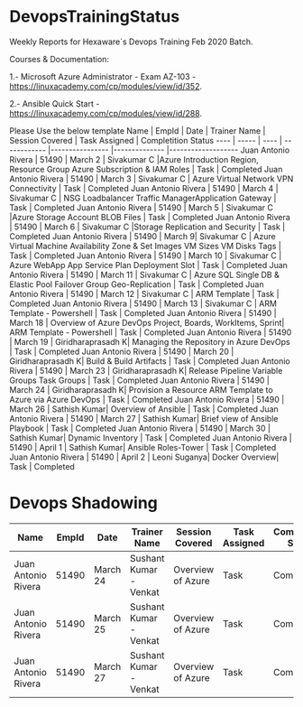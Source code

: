 # DevopsTrainingStatus
Weekly Reports for Hexaware´s Devops Training Feb 2020 Batch.

Courses & Documentation:

1.- Microsoft Azure Administrator - Exam AZ-103 - https://linuxacademy.com/cp/modules/view/id/352.

2.- Ansible Quick Start - https://linuxacademy.com/cp/modules/view/id/288.

Please Use the below template
Name | EmpId | Date | Trainer Name | Session Covered | Task Assigned | Completition Status 
---- | ----- | ---- | ------------ |---------------- |-------------- |------------------- 
Juan Antonio Rivera | 51490 | March 2 | Sivakumar C |Azure Introduction Region, Resource Group Azure Subscription & IAM Roles | Task | Completed
Juan Antonio Rivera | 51490 | March 3 | Sivakumar C | Azure Virtual Network VPN Connectivity | Task | Completed
Juan Antonio Rivera | 51490 | March 4 | Sivakumar C | NSG Loadbalancer Traffic ManagerApplication Gateway | Task | Completed
Juan Antonio Rivera | 51490 | March 5 | Sivakumar C |Azure Storage Account BLOB Files  | Task | Completed 
Juan Antonio Rivera | 51490 | March 6 | Sivakumar C |Storage Replication and Security  | Task | Completed 
Juan Antonio Rivera | 51490 | March 9| Sivakumar C | Azure Virtual Machine Availability Zone & Set Images  VM Sizes VM Disks Tags | Task | Completed 
Juan Antonio Rivera | 51490 | March 10 | Sivakumar C | Azure WebApp App Service Plan Deployment Slot | Task | Completed 
Juan Antonio Rivera | 51490 | March 11 | Sivakumar C | Azure SQL Single DB & Elastic Pool Failover Group Geo-Replication | Task | Completed 
Juan Antonio Rivera | 51490 | March 12 | Sivakumar C | ARM Template | Task | Completed
Juan Antonio Rivera | 51490 | March 13 | Sivakumar C | ARM Template - Powershell | Task | Completed 
Juan Antonio Rivera | 51490 | March 18 | Overview of Azure DevOps Project, Boards, WorkItems, Sprint| ARM Template - Powershell | Task | Completed 
Juan Antonio Rivera | 51490 | March 19 | Giridharaprasadh K| Managing the Repository in Azure DevOps | Task | Completed 
Juan Antonio Rivera | 51490 | March 20 | Giridharaprasadh K| Build & Build Artifacts | Task | Completed 
Juan Antonio Rivera | 51490 | March 23 | Giridharaprasadh K| Release Pipeline Variable Groups Task Groups | Task | Completed 
Juan Antonio Rivera | 51490 | March 24 | Giridharaprasadh K| Provision a Resource ARM Template to Azure via Azure DevOps | Task | Completed 
Juan Antonio Rivera | 51490 | March 26 | Sathish Kumar| Overview of Ansible | Task | Completed
Juan Antonio Rivera | 51490 | March 27 | Sathish Kumar| Brief view of Ansible Playbook | Task | Completed
Juan Antonio Rivera | 51490 | March 30 | Sathish Kumar| Dynamic Inventory | Task | Completed
Juan Antonio Rivera | 51490 | April 1 | Sathish Kumar| Ansible Roles-Tower | Task | Completed
Juan Antonio Rivera | 51490 | April 2 | Leoni Suganya| Docker Overview| Task | Completed

# Devops Shadowing

Name | EmpId | Date | Trainer Name | Session Covered | Task Assigned | Completition Status 
---- | ----- | ---- | ------------ |---------------- |-------------- |------------------- 
Juan Antonio Rivera | 51490 | March 24 | Sushant Kumar - Venkat| Overview of Azure | Task | Completed
Juan Antonio Rivera | 51490 | March 25 | Sushant Kumar - Venkat| Overview of Azure | Task | Completed
Juan Antonio Rivera | 51490 | March 27 | Sushant Kumar - Venkat| Overview of Azure | Task | Completed
